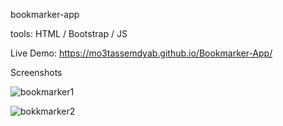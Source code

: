 
bookmarker-app 

tools: HTML / Bootstrap / JS 

Live Demo: https://mo3tassemdyab.github.io/Bookmarker-App/

Screenshots

![bookmarker1](https://github.com/user-attachments/assets/d26f9613-d0b0-4b52-8fa0-d67c9ad83f9d)

![bokkmarker2](https://github.com/user-attachments/assets/c041e723-fb78-457d-b8cb-e4e8437f4428)

